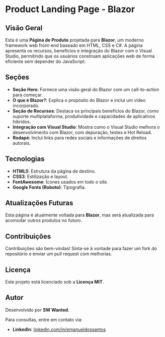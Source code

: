 # Product Landing Page - Blazor

## Visão Geral
Esta é uma **Página de Produto** projetada para **Blazor**, um moderno framework web front-end baseado em HTML, CSS e C#. A página apresenta os recursos, benefícios e integração do Blazor com o Visual Studio, permitindo que os usuários construam aplicações web de forma eficiente sem depender do JavaScript.

## Seções
- **Seção Hero**: Fornece uma visão geral do Blazor com um call-to-action para começar.
- **O que é Blazor?**: Explica o propósito do Blazor e inclui um vídeo incorporado.
- **Seção de Recursos**: Destaca os principais benefícios do Blazor, como suporte multiplataforma, produtividade e capacidades de aplicativos híbridos.
- **Integração com Visual Studio**: Mostra como o Visual Studio melhora o desenvolvimento com Blazor, com depuração, testes e Hot Reload.
- **Rodapé**: Inclui links para redes sociais e informações de direitos autorais.

## Tecnologias
- **HTML5**: Estrutura da página de destino.
- **CSS3**: Estilização e layout.
- **FontAwesome**: Ícones usados em todo o site.
- **Google Fonts (Roboto)**: Tipografia.

## Atualizações Futuras
Esta página é atualmente voltada para **Blazor**, mas será atualizada para acomodar outros produtos no futuro.

## Contribuições
Contribuições são bem-vindas! Sinta-se à vontade para fazer um fork do repositório e enviar um pull request com melhorias.

## Licença
Este projeto está licenciado sob a **Licença MIT**.

## Autor
Desenvolvido por **SW Wanted**.

Para consultas, entre em contato via:
- **LinkedIn**: [linkedin.com/in/emanueldossantos](https://linkedin.com/in/emanueldossantos)